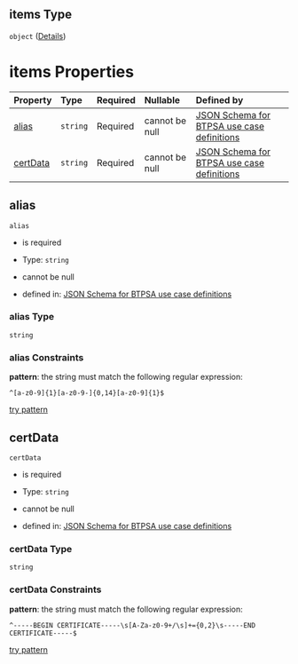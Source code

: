 ## items Type

`object` ([Details](btpsa-usecase-properties-services-items-allof-1-then-allof-41-then-allof-4-then-properties-parameters-properties-data-properties-filecontainer-properties-trusts-items.md))

# items Properties

| Property              | Type     | Required | Nullable       | Defined by                                                                                                                                                                                                                                                                                                                                                                                                                            |
| :-------------------- | :------- | :------- | :------------- | :------------------------------------------------------------------------------------------------------------------------------------------------------------------------------------------------------------------------------------------------------------------------------------------------------------------------------------------------------------------------------------------------------------------------------------ |
| [alias](#alias)       | `string` | Required | cannot be null | [JSON Schema for BTPSA use case definitions](btpsa-usecase-properties-services-items-allof-1-then-allof-41-then-allof-4-then-properties-parameters-properties-data-properties-filecontainer-properties-trusts-items-properties-alias.md "undefined#/properties/services/items/allOf/1/then/allOf/41/then/allOf/4/then/properties/parameters/properties/data/properties/fileContainer/properties/trusts/items/properties/alias")       |
| [certData](#certdata) | `string` | Required | cannot be null | [JSON Schema for BTPSA use case definitions](btpsa-usecase-properties-services-items-allof-1-then-allof-41-then-allof-4-then-properties-parameters-properties-data-properties-filecontainer-properties-trusts-items-properties-certdata.md "undefined#/properties/services/items/allOf/1/then/allOf/41/then/allOf/4/then/properties/parameters/properties/data/properties/fileContainer/properties/trusts/items/properties/certData") |

## alias



`alias`

*   is required

*   Type: `string`

*   cannot be null

*   defined in: [JSON Schema for BTPSA use case definitions](btpsa-usecase-properties-services-items-allof-1-then-allof-41-then-allof-4-then-properties-parameters-properties-data-properties-filecontainer-properties-trusts-items-properties-alias.md "undefined#/properties/services/items/allOf/1/then/allOf/41/then/allOf/4/then/properties/parameters/properties/data/properties/fileContainer/properties/trusts/items/properties/alias")

### alias Type

`string`

### alias Constraints

**pattern**: the string must match the following regular expression:&#x20;

```regexp
^[a-z0-9]{1}[a-z0-9-]{0,14}[a-z0-9]{1}$
```

[try pattern](https://regexr.com/?expression=%5E%5Ba-z0-9%5D%7B1%7D%5Ba-z0-9-%5D%7B0%2C14%7D%5Ba-z0-9%5D%7B1%7D%24 "try regular expression with regexr.com")

## certData



`certData`

*   is required

*   Type: `string`

*   cannot be null

*   defined in: [JSON Schema for BTPSA use case definitions](btpsa-usecase-properties-services-items-allof-1-then-allof-41-then-allof-4-then-properties-parameters-properties-data-properties-filecontainer-properties-trusts-items-properties-certdata.md "undefined#/properties/services/items/allOf/1/then/allOf/41/then/allOf/4/then/properties/parameters/properties/data/properties/fileContainer/properties/trusts/items/properties/certData")

### certData Type

`string`

### certData Constraints

**pattern**: the string must match the following regular expression:&#x20;

```regexp
^-----BEGIN CERTIFICATE-----\s[A-Za-z0-9+/\s]+={0,2}\s-----END CERTIFICATE-----$
```

[try pattern](https://regexr.com/?expression=%5E-----BEGIN%20CERTIFICATE-----%5Cs%5BA-Za-z0-9%2B%2F%5Cs%5D%2B%3D%7B0%2C2%7D%5Cs-----END%20CERTIFICATE-----%24 "try regular expression with regexr.com")
